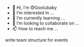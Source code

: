 - 👋 Hi, I’m @Goolubaby
- 👀 I’m interested in ...
- 🌱 I’m currently learning ...
- 💞️ I’m looking to collaborate on ...
- 📫 How to reach me ...

<!---
Goolubaby/Goolubaby is a ✨ special ✨ repository because its `README.md` (this file) appears on your GitHub profile.
You can click the Preview link to take a look at your changes.
--->write team structure for events
